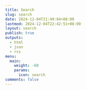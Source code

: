 ```yaml
---
title: Search
slug: search
date: 2024-12-04T21:49:04+08:00
lastmod: 2024-12-04T22:42:51+08:00
layout: search
publish: true
outputs:
  - html
  - json
  - rss
menu:
  main:
    weight: -60
    params:
      icon: search
comments: false
---
```

